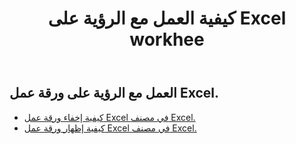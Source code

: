 ﻿---
title: كيفية العمل مع الرؤية على Excel workhee
second_title: Aspose.Cells Cloud Documen
linktitle: مرئي
type: docs
url: /ar/worksheets/panes/
keywords: How to work with visibility on an Excel worksheet
description: Aspose.Cells Cloud REST API يدعم العمل مع الرؤية على ورقة عمل Excel. SDK يدعم أنواع لغات التطوير. وهي تشمل Android و C# و Go و Java و NodeJS و Perl و PHP و Python و Ruby و swift
weight: 20
---
## العمل مع الرؤية على ورقة عمل Excel.

- [كيفية إخفاء ورقة عمل Excel في مصنف Excel.](/cells/ar/worksheets/hide/) 
- [كيفية إظهار ورقة عمل Excel في مصنف Excel.](/cells/ar/worksheets/unhide/) 


